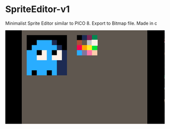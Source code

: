# SpriteEditor-v1
Minimalist Sprite Editor similar to PICO 8. Export to Bitmap file. Made in c

![](Images/Blue%20Ghost.png)
